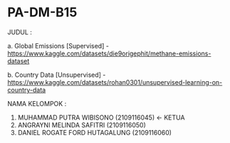 # PA-DM-B15

JUDUL :

a. Global Emissions [Supervised] - https://www.kaggle.com/datasets/die9origephit/methane-emissions-dataset

b. Country Data [Unsupervised] - https://www.kaggle.com/datasets/rohan0301/unsupervised-learning-on-country-data

NAMA KELOMPOK :
1. MUHAMMAD PUTRA WIBISONO (2109116045) <- KETUA
2. ANGRAYNI MELINDA SAFITRI (2109116050)
3. DANIEL ROGATE FORD HUTAGALUNG (2109116060)
